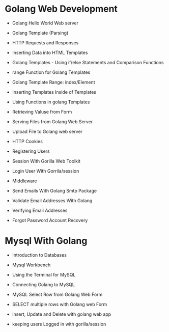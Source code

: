 # Golang Web Development

- Golang Hello World Web server

- Golang Template (Parsing)

- HTTP Requests and Responses

- Inserting Data into HTML Templates

- Golang Templates - Using if/else Statements and Comparison Functions

- range Function for Golang Templates

- Golang Template Range: index/Element

- Inserting Templates Inside of Templates

- Using Functions in golang Templates

- Retrieving Valuse from Form

- Serving Files from Golang Web Server

- Upload File to Golang web server

- HTTP Cookies

- Registering Users

- Session With Gorilla Web Toolkit

- Login User With Gorrila/session

- Middleware

- Send Emails With Golang Smtp Package

- Validate Email Addresses With Golang

- Verifying Email Addresses

- Forgot Password Account Recovery

# Mysql With Golang

- Introduction to Databases

- Mysql Workbench

- Using the Terminal for MySQL

- Connecting Golang to MySQL

- MySQL Select Row from Golang Web Form

- SELECT multiple rows with Golang web Form

- insert, Update and Delete with golang web app

- keeping users Logged in with gorilla/session
